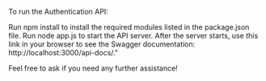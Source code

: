 To run the Authentication API:

Run npm install to install the required modules listed in the package.json file.
Run node app.js to start the API server.
After the server starts, use this link in your browser to see the Swagger documentation: http://localhost:3000/api-docs/."

Feel free to ask if you need any further assistance!
